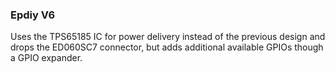### Epdiy V6

Uses the TPS65185 IC for power delivery instead of the previous design and drops the ED060SC7 connector,
but adds additional available GPIOs though a GPIO expander. 

